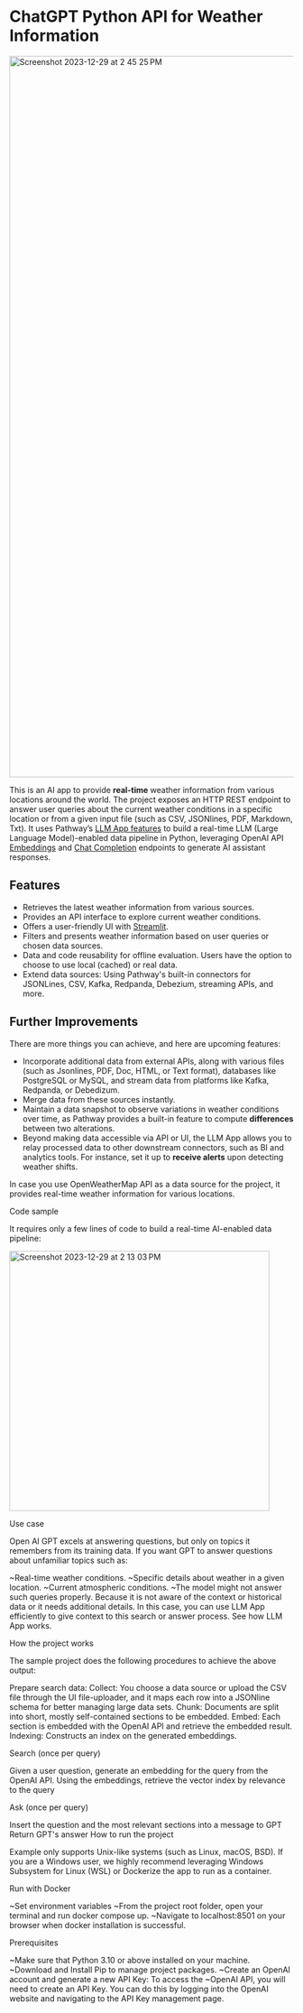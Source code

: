 # ChatGPT Python API for Weather Information

<img width="1279" alt="Screenshot 2023-12-29 at 2 45 25 PM" src="https://github.com/aryan0931/chatgpt-api-python-sales/assets/141573833/ae7ba5ef-a0b6-4ab0-8f9d-e70d6f3bb861">


This is an AI app to provide **real-time** weather information from various locations around the world. The project exposes an HTTP REST endpoint to answer user queries about the current weather conditions in a specific location or from a given input file (such as CSV, JSONlines, PDF, Markdown, Txt). It uses Pathway’s [LLM App features](https://github.com/pathwaycom/llm-app) to build a real-time LLM (Large Language Model)-enabled data pipeline in Python, leveraging OpenAI API [Embeddings](https://platform.openai.com/docs/api-reference/embeddings) and [Chat Completion](https://platform.openai.com/docs/api-reference/completions) endpoints to generate AI assistant responses.

## Features

- Retrieves the latest weather information from various sources.
- Provides an API interface to explore current weather conditions.
- Offers a user-friendly UI with [Streamlit](https://streamlit.io/).
- Filters and presents weather information based on user queries or chosen data sources.
- Data and code reusability for offline evaluation. Users have the option to choose to use local (cached) or real data.
- Extend data sources: Using Pathway's built-in connectors for JSONLines, CSV, Kafka, Redpanda, Debezium, streaming APIs, and more.

## Further Improvements

There are more things you can achieve, and here are upcoming features:

- Incorporate additional data from external APIs, along with various files (such as Jsonlines, PDF, Doc, HTML, or Text format), databases like PostgreSQL or MySQL, and stream data from platforms like Kafka, Redpanda, or Debedizum.
- Merge data from these sources instantly.
- Maintain a data snapshot to observe variations in weather conditions over time, as Pathway provides a built-in feature to compute **differences** between two alterations.
- Beyond making data accessible via API or UI, the LLM App allows you to relay processed data to other downstream connectors, such as BI and analytics tools. For instance, set it up to **receive alerts** upon detecting weather shifts.



In case you use OpenWeatherMap API as a data source for the project, it provides real-time weather information for various locations.

Code sample

It requires only a few lines of code to build a real-time AI-enabled data pipeline:

<img width="461" alt="Screenshot 2023-12-29 at 2 13 03 PM" src="https://github.com/aryan0931/chatgpt-api-python-sales/assets/141573833/d568390d-71ba-4f09-a8d2-2b6c1e9cdf10">



Use case

Open AI GPT excels at answering questions, but only on topics it remembers from its training data. If you want GPT to answer questions about unfamiliar topics such as:

~Real-time weather conditions.
~Specific details about weather in a given location.
~Current atmospheric conditions.
~The model might not answer such queries properly. Because it is not aware of the context or historical data or it needs additional details. In this case, you can use LLM App efficiently to give context to this search or answer process. See how LLM App works.

How the project works

The sample project does the following procedures to achieve the above output:

Prepare search data:
Collect: You choose a data source or upload the CSV file through the UI file-uploader, and it maps each row into a JSONline schema for better managing large data sets.
Chunk: Documents are split into short, mostly self-contained sections to be embedded.
Embed: Each section is embedded with the OpenAI API and retrieve the embedded result.
Indexing: Constructs an index on the generated embeddings.

Search (once per query)

Given a user question, generate an embedding for the query from the OpenAI API.
Using the embeddings, retrieve the vector index by relevance to the query

Ask (once per query)

Insert the question and the most relevant sections into a message to GPT
Return GPT's answer
How to run the project

Example only supports Unix-like systems (such as Linux, macOS, BSD). If you are a Windows user, we highly recommend leveraging Windows Subsystem for Linux (WSL) or Dockerize the app to run as a container.

Run with Docker

~Set environment variables
~From the project root folder, open your terminal and run docker compose up.
~Navigate to localhost:8501 on your browser when docker installation is successful.

Prerequisites

~Make sure that Python 3.10 or above installed on your machine.
~Download and Install Pip to manage project packages.
~Create an OpenAI account and generate a new API Key: To access the ~OpenAI API, you will need to create an API Key. You can do this by logging into the OpenAI website and navigating to the API Key management page.
